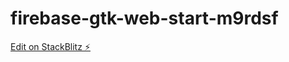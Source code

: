# firebase-gtk-web-start-m9rdsf

[Edit on StackBlitz ⚡️](https://stackblitz.com/edit/firebase-gtk-web-start-m9rdsf)